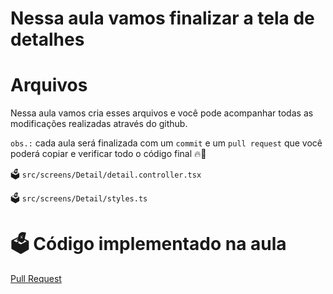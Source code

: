 # Nessa aula vamos finalizar a tela de detalhes

# Arquivos

Nessa aula vamos cria esses arquivos e você pode acompanhar todas as modificações realizadas através do github.

`obs.:` cada aula será finalizada com um `commit` e um `pull request` que você poderá copiar e verificar todo o código final 🔥🤌

🗳️ `src/screens/Detail/detail.controller.tsx`

🗳️ `src/screens/Detail/styles.ts`

# 🗳️ Código implementado na aula

[Pull Request](https://github.com/ismaelsousa/tv-maze-tutorial/pull)
